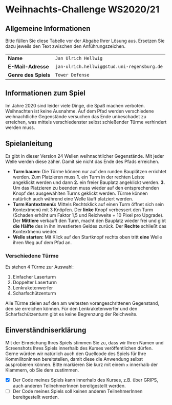 
# Weihnachts-Challenge WS2020/21

## Allgemeine Informationen

Bitte füllen Sie diese Tabelle vor der Abgabe Ihrer Lösung aus. Ersetzen Sie dazu jeweils den Text zwischen den Anführungszeichen.

|                      |                           |  
|----------------------|---------------------------|  
| **Name** | `Jan Ulrich Hellwig`                |  
| **E-Mail-Adresse** | `jan-ulrich.hellwig@stud.uni-regensburg.de`     | | **Name des Spiels** | `ChristmasDefense`   |  
| **Genre des Spiels** | `Tower Defense`      |  

## Informationen zum Spiel

Im Jahre 2020 sind leider viele Dinge, die Spaß machen verboten. Weihnachten ist keine Ausnahme. Auf dem Pfad werden verschiedene weihnachtliche Gegenstände versuchen das Ende unbeschadet zu erreichen, was mittels verschiedenster selbst schießender Türme verhindert werden muss.

## Spielanleitung

Es gibt in dieser Version 24 Wellen weihnachtlicher Gegenstände. Mit jeder Welle werden diese zäher. Damit sie nicht das Ende des Pfads erreichen.

- **Turm bauen:** Die Türme können nur auf den runden Bauplätzen errichtet werden. Zum Platzieren muss **1.** ein Turm in der rechten Leiste angeklickt werden und dann **2.** ein freier Bauplatz angeklickt werden. **3.** Um das Platzieren zu beenden muss wieder auf den entsprechenden Knopf des ausgewählten Turms geklickt werden. Türme können natürlich auch während eine Welle läuft platziert werden.
- **Turm Kontextmenü:** Mittels Rechtsklick auf einen Turm öffnet sich sein Kontextmenü mit 3 Knöpfen. Der **linke** Knopf verbessert den Turm (Schaden erhöht um Faktor 1,5 und Reichweite + 10 Pixel pro Upgrade). Der **Mittlere** verkauft den Turm, macht den Bauplatz wieder frei und gibt **die Hälfte** des in ihn investierten Geldes zurück. Der **Rechte** schließt das Kontextmenü wieder.
- **Welle starten:** Mit Klick auf den Startknopf rechts oben tritt **eine** Welle ihren Weg auf dem Pfad an.

### Verschiedene Türme

Es stehen 4 Türme zur Auswahl:
1. Einfacher Laserturm
2. Doppelter Laserturm
3. Lenkraketenwerfer
4. Scharfschützenturm

Alle Türme zielen auf den am weitesten vorangeschrittenen Gegenstand, den sie erreichen können. Für den Lenkraketenwerfer und den Scharfschützenturm gibt es keine Begrenzung der Reichweite.
## Einverständniserklärung

Mit der Einreichung Ihres Spiels stimmen Sie zu, dass wir Ihren Namen und Screenshots Ihres Spiels innerhalb des Kurses veröffentlichen dürfen. Gerne würden wir natürlich auch den Quellcode des Spiels für Ihre KommilitonInnen bereitstellen, damit diese die Anwendung selbst ausprobieren können. Bitte markieren Sie kurz mit einem `x` innerhalb der Klammern, ob Sie dem zustimmen.

* [X] Der Code meines Spiels kann innerhalb des Kurses, z.B. über GRIPS, auch anderen TeilnehmerInnen bereitgestellt werden.
* [ ] Der Code meines Spiels soll keinen anderen TeilnehmerInnen bereitgestellt werden.